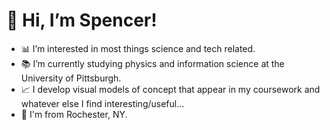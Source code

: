 # 👋 Hi, I’m Spencer!

- 📊 I’m interested in most things science and tech related.
- 📚 I’m currently studying physics and information science at the University of Pittsburgh.
- 📈 I develop visual models of concept that appear in my coursework and whatever else I find interesting/useful...
- 📍 I'm from Rochester, NY. 
  
<!---
spencermfreeman/spencermfreeman is a ✨ special ✨ repository because its `README.md` (this file) appears on your GitHub profile.
You can click the Preview link to take a look at your changes.
--->
